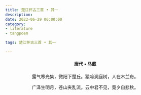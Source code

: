 ```yaml
---
title: 楚江怀古三首 • 其一
description:
date: 2022-06-29 00:00:00
category:
- literature
- tangpoem

tags: 楚江怀古三首 • 其一

---
```


<div id="poem-author">
唐代 • 马戴
</div>
<div id="poem-body">
<p class="poem-paragraph">露气寒光集，微阳下楚丘。猿啼洞庭树，人在木兰舟。</p>
<p class="poem-paragraph">广泽生明月，苍山夹乱流。云中君不见，竟夕自悲秋。</p>

</div>

<style>

#poem-author {
    width: 100%;
    text-align: center;
    margin: 20px 0;
    font-weight: bold;
}
#poem-body {
    width: 100%;
    text-align: center;
}
.poem-paragraph {
    font-family: "仿宋"
}

</style>